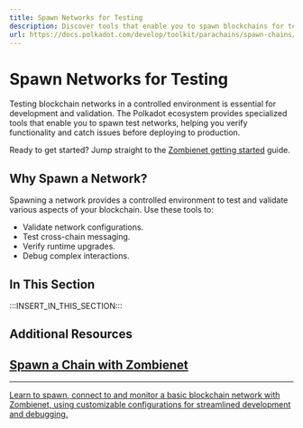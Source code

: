 ```yaml
---
title: Spawn Networks for Testing
description: Discover tools that enable you to spawn blockchains for testing, allowing for debugging, and validation of your blockchain setups in a controlled environment.
url: https://docs.polkadot.com/develop/toolkit/parachains/spawn-chains/
---
```


# Spawn Networks for Testing

Testing blockchain networks in a controlled environment is essential for development and validation. The Polkadot ecosystem provides specialized tools that enable you to spawn test networks, helping you verify functionality and catch issues before deploying to production.

Ready to get started? Jump straight to the [Zombienet getting started](/parachains/testing/run-a-parachain-network/) guide.

## Why Spawn a Network?

Spawning a network provides a controlled environment to test and validate various aspects of your blockchain. Use these tools to:

- Validate network configurations.
- Test cross-chain messaging.
- Verify runtime upgrades.
- Debug complex interactions.

## In This Section

:::INSERT_IN_THIS_SECTION:::

## Additional Resources

<div class="subsection-wrapper">
  <div class="card">
    <a href="/tutorials/polkadot-sdk/testing/spawn-basic-chain/">
      <h2 class="title">Spawn a Chain with Zombienet</h2>
      <hr>
      <p class="description">Learn to spawn, connect to and monitor a basic blockchain network with Zombienet, using customizable configurations for streamlined development and debugging.</p>
    </a>
</div>
